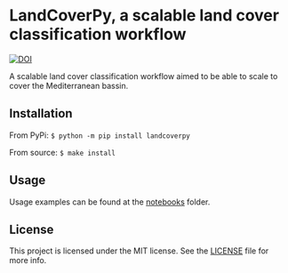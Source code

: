 # LandCoverPy, a scalable land cover classification workflow
[![DOI](https://zenodo.org/badge/DOI/10.5281/zenodo.7462308.svg)](https://doi.org/10.5281/zenodo.7462308)

A scalable land cover classification workflow aimed to be able to scale to cover the Mediterranean bassin.

## Installation
From PyPi:
`$ python -m pip install landcoverpy`

From source:
`$ make install`

## Usage

Usage examples can be found at the [notebooks](notebooks) folder.

## License
This project is licensed under the MIT license. See the [LICENSE](LICENSE) file for more info.
